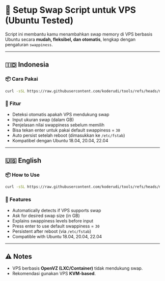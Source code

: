 # 🚀 Setup Swap Script untuk VPS (Ubuntu Tested)

Script ini membantu kamu menambahkan swap memory di VPS berbasis Ubuntu secara **mudah, fleksibel, dan otomatis**, lengkap dengan pengaturan `swappiness`.

---

## 🇮🇩 Indonesia

### 📦 Cara Pakai

```bash
curl -sSL https://raw.githubusercontent.com/koderudi/tools/refs/heads/main/vps/swap/swap-id.sh | sudo bash
```


### 🔧 Fitur

- Deteksi otomatis apakah VPS mendukung swap
- Input ukuran swap (dalam GB)
- Penjelasan nilai swappiness sebelum memilih
- Bisa tekan enter untuk pakai default swappiness = `30`
- Auto persist setelah reboot (dimasukkan ke `/etc/fstab`)
- Kompatibel dengan Ubuntu 18.04, 20.04, 22.04

---



## 🇺🇸 English

### 📦 How to Use

```bash
curl -sSL https://raw.githubusercontent.com/koderudi/tools/refs/heads/main/vps/swap/swap-en.sh | sudo bash
```


### 🔧 Features

- Automatically detects if VPS supports swap
- Ask for desired swap size (in GB)
- Explains swappiness levels before input
- Press enter to use default swappiness = `30`
- Persistent after reboot (via `/etc/fstab`)
- Compatible with Ubuntu 18.04, 20.04, 22.04

---

## ⚠️ Notes

- VPS berbasis **OpenVZ (LXC/Container)** tidak mendukung swap.
- Rekomendasi gunakan VPS **KVM-based**.
